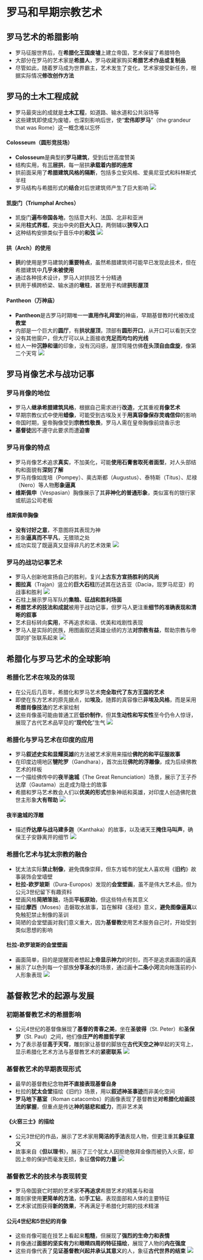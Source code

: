 # 罗马和早期宗教艺术
## 罗马艺术的希腊影响
- 罗马征服世界后，在**希腊化王国废墟**上建立帝国，艺术保留了希腊特色
- 大部分在罗马的艺术家是**希腊人**，罗马收藏家购买**希腊艺术作品或复制品**
- 尽管如此，随着罗马成为世界霸主，艺术发生了变化，艺术家接受新任务，根据实际情况**修改创作方法**

## 罗马的土木工程成就
- 罗马最突出的成就是**土木工程**，如道路、输水道和公共浴场等
- 这些建筑即使成为废墟，也深刻影响后世，使“**宏伟即罗马**”（the grandeur that was Rome）这一概念难以忘怀

#### Colosseum（圆形竞技场）
- **Colosseum**是典型的**罗马建筑**，受到后世高度赞美
- 结构实用，有**三层拱**，每一层拱**承载着内部的座席**
- 拱前面采用了**希腊建筑风格的隔断**，包括多立安风格、爱奥尼亚式和科林斯式半柱
- 罗马结构与希腊形式的**结合**对后世建筑师产生了巨大影响
![](images/2024-02-13-02-57-34.png)

#### 凯旋门（Triumphal Arches）
- 凯旋门**遍布帝国各地**，包括意大利、法国、北非和亚洲
- 采用**柱式界框**，突出中央的**巨大入口**，两侧辅以**狭窄入口**
- 这种结构安排类似于音乐中的**和弦**
![](images/2024-02-13-02-57-56.png)

#### 拱（Arch）的使用
- **拱**的使用是罗马建筑的**重要特点**，虽然希腊建筑师可能早已发现此技术，但在希腊建筑中**几乎未被使用**
- 通过各种技术设计，罗马人对拱技艺十分精通
- 拱用于横跨桥梁、输水道的**墩柱**，甚至用于构建**拱形屋顶**

#### Pantheon（万神庙）
- **Pantheon**是古罗马时期唯一**一直用作礼拜堂**的神庙，早期基督教时代被改成**教堂**
- 内部是一个巨大的**圆厅**，有**拱状屋顶**，顶部有**圆形开口**，从开口可以看到天空
- 没有其他窗户，但大厅可以从上面接收**充足而均匀的光线**
- 给人一种**沉静和谐**的印象，没有沉闷感，屋顶穹隆仿佛**在头顶自由盘旋**，像第二个天穹
![](images/2024-02-13-02-58-15.png)

## 罗马肖像艺术与战功记事
### 罗马肖像的地位
- 罗马人**继承希腊建筑风格**，根据自己需求进行**改造**，尤其重视**肖像艺术**
- 早期宗教仪式中使用**蜡像**，可能受到古埃及关于**用真容像保存灵魂信仰**的影响
- 帝国时期，皇帝胸像受到**宗教性敬畏**，罗马人需在皇帝胸像前烧香示忠
- **基督徒**因不遵守此要求而遭**迫害**

### 罗马肖像的特点
- 罗马肖像艺术追求**真实**，不加美化，可能**使用石膏套取死者面型**，对人头部结构和面貌有**深刻了解**
- 罗马肖像如庞培（Pompey）、奥古斯都（Augustus）、泰特斯（Titus）、尼禄（Nero）等人物**形象逼真**
- **维斯佩申**（Vespasian）胸像展示了其**非神化的普通形象**，类似富有的银行家或航运公司老板

#### 维斯佩申胸像
- **没有讨好之意**，不意图将其表现为神
- 形象**逼真而不平凡**，无猥琐之处
- 成功实现了既逼真又显得非凡的艺术效果
![](images/2024-02-13-03-04-24.png)

### 罗马的战功记事艺术
- 罗马人创新地宣扬自己的胜利，复兴**上古东方宣扬胜利的风尚**
- **图拉真**（Trajan）竖立的**巨大石柱**历述其在达吉亚（Dacia，现罗马尼亚）的战事和胜利
![](images/2024-02-13-03-03-53.png)
- 石柱上展示罗马军队的**集粮、征战和胜利场面**
- **希腊艺术的技法和成就**被用于战功记事，但罗马人更注重**细节的准确表现和清晰的叙事**
- 艺术目标转向**实用**，不再追求和谐、优美和戏剧性表现
- 罗马人是实际的民族，用图画叙述英雄业绩的方法**对宗教有益**，帮助宗教与帝国的扩张联系起来
![](images/2024-02-13-03-04-10.png)

## 希腊化与罗马艺术的全球影响
### 希腊化艺术在埃及的体现
- 在公元后几百年，希腊化和罗马艺术**完全取代了东方王国的艺术**
- 即使在东方艺术的原先据点，如**埃及**，随葬的真容像已**非埃及风格**，而是采用**希腊肖像技法**的艺术家绘制
- 这些肖像虽可能由普通工匠**低价制作**，但其**生动性和写实性**至今仍令人惊讶，展现了古代艺术品罕见的“**现代化**”生气
![](images/2024-02-13-03-17-54.png)

### 希腊化与罗马艺术在印度的应用
- 罗马**叙述史实和显耀英雄**的方法被艺术家用来描绘**佛陀的和平征服故事**
- 在印度边境地区**犍陀罗**（Gandhara），首次出现**佛陀的浮雕像**，成为后续佛教艺术的样板
- 一个描绘佛传中的**夜半逾城**（The Great Renunciation）场景，展示了王子乔达摩（Gautama）出走成为隐士的故事
- 希腊和罗马艺术教会人们以**优美的形式**想象神祇和英雄，对印度人创造佛陀救世主形象**大有帮助**
![](images/2024-02-13-03-18-39.png)

#### 夜半逾城的浮雕
- 描述**乔达摩与战马建多迦**（Kanthaka）的故事，以及诸天王**掩住马叫声**，确保王子安静离开的细节
![](images/2024-02-13-03-18-16.png)

### 希腊化艺术与犹太宗教的融合
- 犹太法实际**禁止制像**，避免偶像崇拜，但东方城市的犹太人喜欢用《**旧约**》故事装饰会堂墙壁
- **杜拉-欧罗玻斯**（Dura-Europos）发现的**会堂壁画**，虽不是伟大艺术品，但为公元3世纪留下有趣资料
- 壁画风格**简陋笨拙**，场面**平板原始**，但这些特点有其意义
- 描绘**摩西**（Moses）击磐取水故事，旨在解释《圣经》意义，**避免图像逼真**以免触犯禁止制像的圣训
- 简陋的会堂壁画对我们意义重大，因为**基督教**使用艺术服务自己时，开始受到类似思想的影响

#### 杜拉-欧罗玻斯的会堂壁画
- 画面简单，目的是提醒观者想起**上帝显示神力**的时刻，而不是追求画面的逼真
- 展示了以色列每一个部族**分享圣水**的场景，通过画**十二条小河**流向帐篷前的小人形象表现
![](images/2024-02-13-03-18-58.png)

## 基督教艺术的起源与发展
### 初期基督教艺术的希腊影响
- 公元4世纪的基督像展现了**基督的青春之美**，坐在**圣彼得**（St. Peter）和**圣保罗**（St. Paul）之间，他们像**庄严的希腊哲学家**
- 为了表示基督**高于天穹**，雕刻家让基督的脚放在**古代天空之神**举起的天穹上，显示希腊化艺术方法与基督教艺术的**紧密联系**
![](images/2024-02-13-03-23-50.png)

### 基督教艺术的早期表现形式
- 最早的基督教纪念物**并不直接表现基督自身**
- 杜拉的**犹太会堂**描绘《旧约》场景，用以**叙述神圣事迹**而非美化空间
- **罗马地下墓室**（Roman catacombs）的画像表现了基督教徒**对希腊化绘画技法的掌握**，但重点是传达**神的慈悲和威力**，而非艺术美

#### 《火窑三士》的描绘
- 公元3世纪的作品，展示了艺术家用**简洁的手法**表现人物，但更注重其**象征意义**
- 故事来自《**但以理书**》，展示了三个犹太人因拒绝敬拜金像而被扔入火窑，却因上帝的保护而毫发无损，象征**信仰的力量**
![](images/2024-02-13-03-24-33.png)

### 基督教艺术的技术与表现转变
- 罗马帝国衰亡时期的艺术家**不再追求**希腊艺术的精美与和谐
- 雕刻家使用**更简单的方法**，如**手工钻**，表现面部和人体的主要特征
- 艺术家试图获得**新的效果**，不再满足于希腊化时期的技术精湛

#### 公元4世纪和5世纪的肖像
- 这些肖像可能在技艺上看起来**粗糙**，但展现了**强烈的生命力和表情**
- 肖像通过**面部的坚实有力**和**眼睛四周的特征描绘**，展现了人物的**内在强度**
- 这些肖像代表了**见证基督教兴起并承认其意义**的人，象征**古代世界的结束**
![](images/2024-02-13-03-24-16.png)
